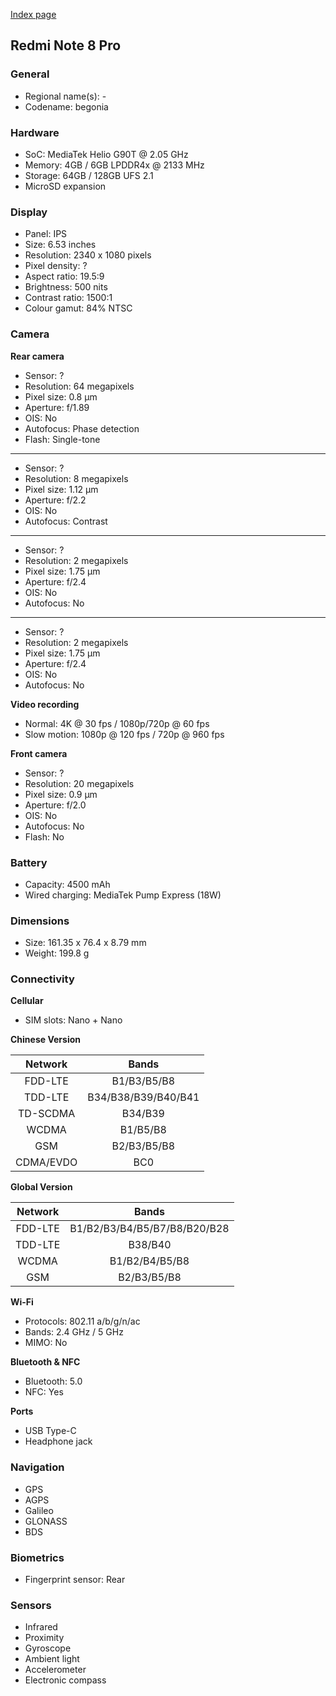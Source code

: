 [Index page](../../)

## Redmi Note 8 Pro

### General

* Regional name(s): -
* Codename: begonia

### Hardware

* SoC: MediaTek Helio G90T @ 2.05 GHz
* Memory: 4GB / 6GB LPDDR4x @ 2133 MHz
* Storage: 64GB / 128GB UFS 2.1
* MicroSD expansion

### Display

* Panel: IPS
* Size: 6.53 inches
* Resolution: 2340 x 1080 pixels
* Pixel density: ?
* Aspect ratio: 19.5:9
* Brightness: 500 nits
* Contrast ratio: 1500:1
* Colour gamut: 84% NTSC

### Camera

**Rear camera**

* Sensor: ?
* Resolution: 64 megapixels
* Pixel size: 0.8 µm
* Aperture: f/1.89
* OIS: No
* Autofocus: Phase detection
* Flash: Single-tone

---

* Sensor: ?
* Resolution: 8 megapixels
* Pixel size: 1.12 µm
* Aperture: f/2.2
* OIS: No
* Autofocus: Contrast

---

* Sensor: ?
* Resolution: 2 megapixels
* Pixel size: 1.75 µm
* Aperture: f/2.4
* OIS: No
* Autofocus: No

---

* Sensor: ?
* Resolution: 2 megapixels
* Pixel size: 1.75 µm
* Aperture: f/2.4
* OIS: No
* Autofocus: No

**Video recording**

* Normal: 4K @ 30 fps / 1080p/720p @ 60 fps
* Slow motion: 1080p @ 120 fps / 720p @ 960 fps

**Front camera**

* Sensor: ?
* Resolution: 20 megapixels
* Pixel size: 0.9 µm
* Aperture: f/2.0
* OIS: No
* Autofocus: No
* Flash: No

### Battery

* Capacity: 4500 mAh
* Wired charging: MediaTek Pump Express (18W)

### Dimensions

* Size: 161.35 x 76.4 x 8.79 mm
* Weight: 199.8 g

### Connectivity

**Cellular**

* SIM slots: Nano + Nano

**Chinese Version**

| Network | Bands |
|:---------:|:-------------------:|
| FDD-LTE | B1/B3/B5/B8 |
| TDD-LTE | B34/B38/B39/B40/B41 |
| TD-SCDMA | B34/B39 |
| WCDMA | B1/B5/B8 |
| GSM | B2/B3/B5/B8 |
| CDMA/EVDO | BC0 |

**Global Version**

| Network | Bands |
|:---------:|:--------------------------------:|
| FDD-LTE | B1/B2/B3/B4/B5/B7/B8/B20/B28 |
| TDD-LTE | B38/B40 |
| WCDMA | B1/B2/B4/B5/B8 |
| GSM | B2/B3/B5/B8 |

**Wi-Fi**

* Protocols: 802.11 a/b/g/n/ac
* Bands: 2.4 GHz / 5 GHz
* MIMO: No

**Bluetooth & NFC**

* Bluetooth: 5.0
* NFC: Yes

**Ports**

* USB Type-C
* Headphone jack

### Navigation

* GPS
* AGPS
* Galileo
* GLONASS
* BDS

### Biometrics

* Fingerprint sensor: Rear

### Sensors

* Infrared
* Proximity
* Gyroscope
* Ambient light
* Accelerometer
* Electronic compass
